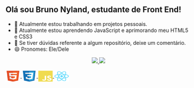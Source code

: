 ## Olá sou Bruno Nyland, estudante de Front End!

- 🔭 Atualmente estou trabalhando em projetos pessoais.
- 🌱 Atualmente estou aprendendo JavaScript e aprimorando meu HTML5 e CSS3
- 💬 Se tiver dúvidas referente a algum repositório, deixe um comentário.
- 😄 Pronomes: Ele/Dele


<div align="center">
  <a href="https://github.com/brunonyland1">
  <img height="180em" src="https://github-readme-stats.vercel.app/api?username=brunonyland1&show_icons=true&theme=dark&include_all_commits=true&count_private=true"/>
  <img height="180em" src="https://github-readme-stats.vercel.app/api/top-langs/?username=brunonyland1&layout=compact&langs_count=7&theme=dark"/>
</div>

<div style="display: inline_block"><br>
  <img align="center" alt="Bruno-HTML" height="30" width="40" src="https://raw.githubusercontent.com/devicons/devicon/master/icons/html5/html5-original.svg">
  <img align="center" alt="Bruno-CSS" height="30" width="40" src="https://raw.githubusercontent.com/devicons/devicon/master/icons/css3/css3-original.svg">
  <img align="center" alt="Bruno-Js" height="30" width="40" src="https://raw.githubusercontent.com/devicons/devicon/master/icons/javascript/javascript-plain.svg">
  <img align="center" alt="Bruno-React" height="30" width="40" src="https://raw.githubusercontent.com/devicons/devicon/master/icons/react/react-original.svg">
</div>
